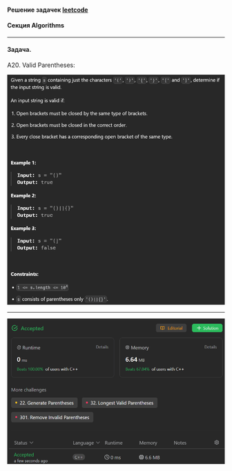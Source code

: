 #### Решение задачек [leetcode](https://leetcode.com/)
#### Секция <b>Algorithms</b>


***  

#### Задача.  

А20. Valid Parentheses:  

   ![](pic.png)  

***  

   ![](Accepted.png)  




